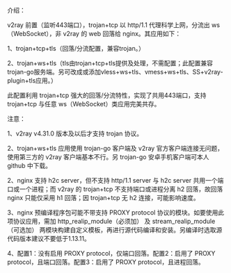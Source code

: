 介绍：

v2ray 前置（监听443端口），trojan+tcp 以 http/1.1 代理科学上网，分流出 ws（WebSocket），非 v2ray 的 web 回落给 nginx。其应用如下：

1、trojan+tcp+tls（回落/分流配置，兼容trojan。）

2、trojan+ws+tls（tls由trojan+tcp+tls提供及处理，不需配置；此配置兼容trojan-go服务端。另可改成或添加vless+ws+tls、vmess+ws+tls、SS+v2ray-plugin+tls应用。）

此配置利用 trojan+tcp 强大的回落/分流特性，实现了共用443端口，支持 trojan+tcp 与任意 ws（WebSocket）类应用完美共存。

注意：

1、v2ray v4.31.0 版本及以后才支持 trojan 协议。

2、trojan+ws+tls 应用使用 trojan-go 客户端及 v2ray 官方客户端连接无问题，使用第三方的 v2ray 客户端基本不行。另 trojan-go 安卓手机客户端可本人 github 中下载。

2、nginx 支持 h2c server，但不支持 http/1.1 server 与 h2c server 共用一个端口或一个进程；而 v2ray 的 trojan+tcp 不支持端口或进程分离 h2 回落，故回落 nginx 只能仅采用 h1 回落；因 trojan+tcp 无 h2 连接，可能影响速度。

3、nginx 预编译程序包可能不带支持 PROXY protocol 协议的模块。如要使用此项协议应用，需加 http_realip_module（必须加） 及 stream_realip_module（可选加） 两模块构建自定义模板，再进行源代码编译和安装。另编译时选取源代码版本建议不要低于1.13.11。

4、配置1：没有启用 PROXY protocol，仅端口回落。配置2：启用了 PROXY protocol，且端口回落。配置3：启用了 PROXY protocol，且进程回落。
